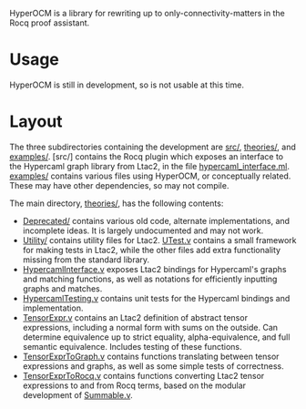 HyperOCM is a library for rewriting up to only-connectivity-matters in the Rocq proof assistant. 

# Usage

HyperOCM is still in development, so is not usable at this time. 

# Layout

The three subdirectories containing the development are [src/](src/), [theories/](theories/), and [examples/](examples/). [src/] contains the Rocq plugin which exposes an interface to the Hypercaml graph library from Ltac2, in the file [hypercaml_interface.ml](src/hypercaml_interface.ml). [examples/](examples/) contains various files using HyperOCM, or conceptually related. These may have other dependencies, so may not compile. 

The main directory, [theories/](theories/), has the following contents:
* [Deprecated/](theories/Deprecated/) contains various old code, alternate implementations, and incomplete ideas. It is largely undocumented and may not work.
* [Utility/](theories/Utility/) contains utility files for Ltac2. [UTest.v](theories/Utility/UTest.v) contains a small framework for making tests in Ltac2, while the other files add extra functionality missing from the standard library.
* [HypercamlInterface.v](theories/HypercamlInterface.v) exposes Ltac2 bindings for Hypercaml's graphs and matching functions, as well as notations for efficiently inputting graphs and matches.
* [HypercamlTesting.v](theories/HypercamlTesting.v) contains unit tests for the Hypercaml bindings and implementation.
* [TensorExpr.v](theories/TensorExpr.v) contains an Ltac2 definition of abstract tensor expressions, including a normal form with sums on the outside. Can determine equivalence up to strict equality, alpha-equivalence, and full semantic equivalence. Includes testing of these functions.
* [TensorExprToGraph.v](theories/TensorExprToGraph.v) contains functions translating between tensor expressions and graphs, as well as some simple tests of correctness. 
* [TensorExprToRocq.v](theories/TensorExprToRocq.v) contains functions converting Ltac2 tensor expressions to and from Rocq terms, based on the modular development of [Summable.v](theories/Summable.v).